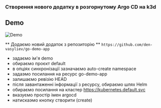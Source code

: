 
### Створення нового додатку в розгорнутому Argo CD на k3d

## Demo
![Demo](/.data/argo_demo.gif)

** Додаємо новий додаток з репозиторію **
`https://github.com/den-vasyliev/go-demo-app`

- задаємо ім'я demo
- обираємо проєкт default
- в опціях синхронізації зазначаємо auto-create namespace
- задаэмо посилання на ресурс go-demo-app
- залишаємо ревізію HEAD
- після завантаженні інформації з ресурсу, обираємо шлях Helm
- обираємо посилання на кластер https://kubernetes.default.svc
- вказуємо простір імен argocd
- натискаэмо кнопку створити (create)